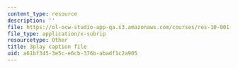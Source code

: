 ```yaml
---
content_type: resource
description: ''
file: https://ol-ocw-studio-app-qa.s3.amazonaws.com/courses/res-10-001-making-science-and-engineering-pictures-a-practical-guide-to-presenting-your-work-spring-2016/a61bf3453e5ce6cb376babadf1c2a905_McyxfIYo4lM.srt
file_type: application/x-subrip
resourcetype: Other
title: 3play caption file
uid: a61bf345-3e5c-e6cb-376b-abadf1c2a905
---
```

